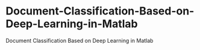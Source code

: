 # Document-Classification-Based-on-Deep-Learning-in-Matlab
Document Classification Based on Deep Learning in Matlab


